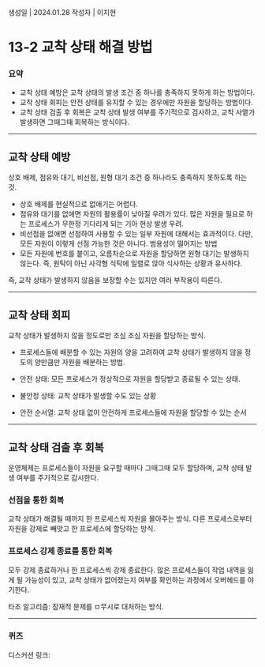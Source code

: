 생성일 | 2024.01.28
작성자 | 이지현
# 13-2 교착 상태 해결 방법

### 요약
- 교착 상태 예방은 교착 상태의 발생 조건 중 하나를 충족하지 못하게 하는 방법이다.
- 교착 상태 회피는 안전 상태를 유지할 수 있는 경우에만 자원을 할당하는 방법이다.
- 교착 상태 검출 후 회복은 교착 상태 발생 여부를 주기적으로 검사하고, 교착 사앹가 발생하면 그때그때 회복하는 방식이다.

---
## 교착 상태 예방

상호 배제, 점유와 대기, 비선점, 원형 대기 조건 중 하나라도 충족하지 못하도록 하는 것.

- 상호 배제를 현실적으로 없애기는 어렵다.
- 점유와 대기를 없애면 자원의 활용률이 낮아질 우려가 있다. 많은 자원을 필요로 하는 프로세스가 무한정 기다리게 되는 기아 현상 발생 우려.
- 비선점을 없애면 선점하여 사용할 수 있는 일부 자원에 대해서는 효과적이다. 다만, 모든 자원이 이렇게 선점 가능한 것은 아니다. 범용성이 떨어지는 방법
- 모든 자원에 번호를 붙이고, 오름차순으로 자원을 할당하면 원형 대기는 발생하지 않는다. 즉, 원탁이 아닌 사각형 식탁에 일렬로 앉아 식사하는 상황과 유사하다.

즉, 교착 상태가 발생하지 않음을 보장할 수는 있지만 여러 부작용이 따른다. 

---

## 교착 상태 회피

교착 상태가 발생하지 않을 정도로만 조심 조심 자원을 할당하는 방식.
- 프로세스들에 배분할 수 있는 자원의 양을 고려하여 교착 상태가 발생하지 않을 정도의 양만큼만 자원을 배분하는 방법.

- 안전 상태: 모든 프로세스가 정상적으로 자원을 할당받고 종료될 수 있는 상태.
- 불안정 상태: 교착 상태가 발생할 수도 있는 상황

- 안전 순서열: 교착 상태 없이 안전하게 프로세스들에 자원을 할당할 수 있는 순서

---

## 교착 상태 검출 후 회복

운영체제는 프로세스들이 자원을 요구할 때마다 그때그때 모두 할당하며, 교착 상태 발생 여부를 주기적으로 감시한다.

### 선점을 통한 회복

교착 상태가 해결될 때까지 한 프로세스씩 자원을 몰아주는 방식. 다른 프로세스로부터 자원을 강제로 빼앗고 한 프로세스에 할당하는 방식.

### 프로세스 강제 종료를 통한 회복

모두 강제 종료하거나 한 프로세스씩 강제 종료한다. 많은 프로세스들이 작업 내역을 잃게 될 가능성이 있고, 교착 상태가 없어졌는지 여부를 확인하는 과정에서 오버헤드를 야기한다.

타조 알고리즘: 잠재적 문제를 ㅁ무시로 대처하는 방식.

----
### 퀴즈

디스커션 링크: